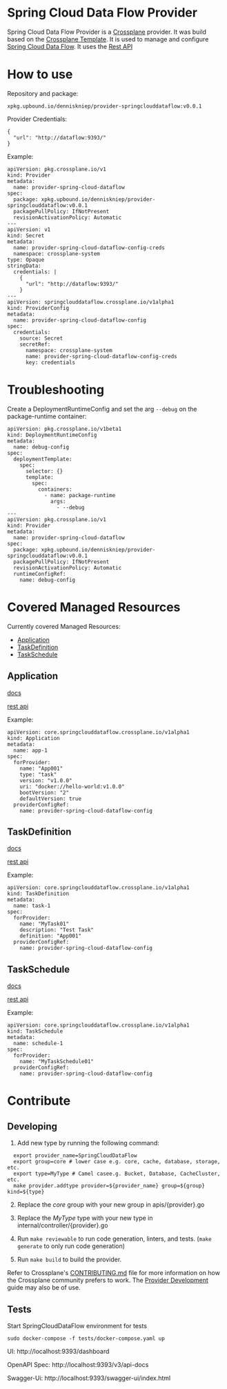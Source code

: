 # Spring Cloud Data Flow Provider

Spring Cloud Data Flow Provider is a [Crossplane](https://www.crossplane.io/) provider. It was build based on the [Crossplane Template](https://github.com/crossplane/provider-template). It is used to manage and configure [Spring Cloud Data Flow](https://dataflow.spring.io/). It uses the [Rest API](https://docs.spring.io/spring-cloud-dataflow/docs/current/reference/htmlsingle/#api-guide-resources)

# How to use 
Repository and package:
```
xpkg.upbound.io/denniskniep/provider-springclouddataflow:v0.0.1
```

Provider Credentials:
```
{
  "url": "http://dataflow:9393/"
}
```

Example:
```
apiVersion: pkg.crossplane.io/v1
kind: Provider
metadata:
  name: provider-spring-cloud-dataflow
spec:
  package: xpkg.upbound.io/denniskniep/provider-springclouddataflow:v0.0.1
  packagePullPolicy: IfNotPresent
  revisionActivationPolicy: Automatic
---
apiVersion: v1
kind: Secret
metadata:
  name: provider-spring-cloud-dataflow-config-creds
  namespace: crossplane-system
type: Opaque
stringData:
  credentials: |
    {
      "url": "http://dataflow:9393/"
    }
---
apiVersion: springclouddataflow.crossplane.io/v1alpha1
kind: ProviderConfig
metadata:
  name: provider-spring-cloud-dataflow-config
spec: 
  credentials:
    source: Secret
    secretRef:
      namespace: crossplane-system
      name: provider-spring-cloud-dataflow-config-creds
      key: credentials  
```
# Troubleshooting
Create a DeploymentRuntimeConfig and set the arg `--debug` on the package-runtime container:

```
apiVersion: pkg.crossplane.io/v1beta1
kind: DeploymentRuntimeConfig
metadata:
  name: debug-config
spec:
  deploymentTemplate:
    spec:
      selector: {}
      template:
        spec:
          containers:
            - name: package-runtime
              args:
                - --debug
---
apiVersion: pkg.crossplane.io/v1
kind: Provider
metadata:
  name: provider-spring-cloud-dataflow
spec:
  package: xpkg.upbound.io/denniskniep/provider-springclouddataflow:v0.0.1
  packagePullPolicy: IfNotPresent
  revisionActivationPolicy: Automatic
  runtimeConfigRef:
    name: debug-config
```

# Covered Managed Resources
Currently covered Managed Resources:
- [Application](#application)
- [TaskDefinition](#taskdefinition)
- [TaskSchedule](#taskschedule)

## Application 

[docs](https://docs.spring.io/spring-cloud-dataflow/docs/current/reference/htmlsingle/#applications) 

[rest api](https://docs.spring.io/spring-cloud-dataflow/docs/current/reference/htmlsingle/#resources-registered-applications)

Example:
```
apiVersion: core.springclouddataflow.crossplane.io/v1alpha1
kind: Application
metadata:
  name: app-1
spec:
  forProvider:
    name: "App001"
    type: "task"
    version: "v1.0.0"
    uri: "docker://hello-world:v1.0.0"
    bootVersion: "2"
    defaultVersion: true
  providerConfigRef:
    name: provider-spring-cloud-dataflow-config
```

## TaskDefinition 

[docs](https://docs.spring.io/spring-cloud-dataflow/docs/current/reference/htmlsingle/#spring-cloud-dataflow-task) 

[rest api](https://docs.spring.io/spring-cloud-dataflow/docs/current/reference/htmlsingle/#api-guide-resources-task-definitions)

Example:
```
apiVersion: core.springclouddataflow.crossplane.io/v1alpha1
kind: TaskDefinition
metadata:
  name: task-1
spec:
  forProvider:
    name: "MyTask01"
    description: "Test Task"
    definition: "App001"
  providerConfigRef:
    name: provider-spring-cloud-dataflow-config
```

## TaskSchedule 

[docs](https://docs.spring.io/spring-cloud-dataflow/docs/current/reference/htmlsingle/#_the_scheduler) 

[rest api](https://docs.spring.io/spring-cloud-dataflow/docs/current/reference/htmlsingle/#api-guide-resources-task-scheduler)

Example:
```
apiVersion: core.springclouddataflow.crossplane.io/v1alpha1
kind: TaskSchedule
metadata:
  name: schedule-1
spec:
  forProvider:
    name: "MyTaskSchedule01"
  providerConfigRef:
    name: provider-spring-cloud-dataflow-config
```

# Contribute
## Developing
1. Add new type by running the following command:
```shell
  export provider_name=SpringCloudDataFlow
  export group=core # lower case e.g. core, cache, database, storage, etc.
  export type=MyType # Camel casee.g. Bucket, Database, CacheCluster, etc.
  make provider.addtype provider=${provider_name} group=${group} kind=${type}
```
2. Replace the *core* group with your new group in apis/{provider}.go
3. Replace the *MyType* type with your new type in internal/controller/{provider}.go

4. Run `make reviewable` to run code generation, linters, and tests. (`make generate` to only run code generation)
5. Run `make build` to build the provider.

Refer to Crossplane's [CONTRIBUTING.md] file for more information on how the
Crossplane community prefers to work. The [Provider Development][provider-dev]
guide may also be of use.

[CONTRIBUTING.md]: https://github.com/crossplane/crossplane/blob/master/CONTRIBUTING.md
[provider-dev]: https://github.com/crossplane/crossplane/blob/master/contributing/guide-provider-development.md

## Tests
Start SpringCloudDataFlow environment for tests
```
sudo docker-compose -f tests/docker-compose.yaml up 
```

UI: http://localhost:9393/dashboard

OpenAPI Spec: http://localhost:9393/v3/api-docs

Swagger-Ui: http://localhost:9393/swagger-ui/index.html


